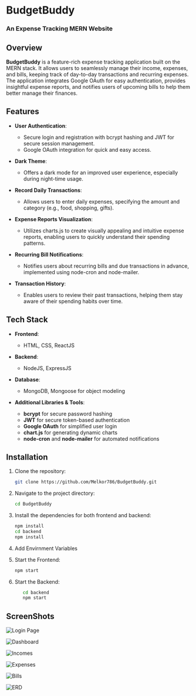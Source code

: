 # BudgetBuddy

### An Expense Tracking MERN Website


## Overview
**BudgetBuddy** is a feature-rich expense tracking application built on the MERN stack. It allows users to seamlessly manage their income, expenses, and bills, keeping track of day-to-day transactions and recurring expenses. The application integrates Google OAuth for easy authentication, provides insightful expense reports, and notifies users of upcoming bills to help them better manage their finances.

## Features
- **User Authentication**:
  - Secure login and registration with bcrypt hashing and JWT for secure session management.
  - Google OAuth integration for quick and easy access.

- **Dark Theme**:  
  - Offers a dark mode for an improved user experience, especially during night-time usage.

- **Record Daily Transactions**:
  - Allows users to enter daily expenses, specifying the amount and category (e.g., food, shopping, gifts).

- **Expense Reports Visualization**:
  - Utilizes charts.js to create visually appealing and intuitive expense reports, enabling users to quickly understand their spending patterns.

- **Recurring Bill Notifications**:
  - Notifies users about recurring bills and due transactions in advance, implemented using node-cron and node-mailer.

- **Transaction History**:
  - Enables users to review their past transactions, helping them stay aware of their spending habits over time.

## Tech Stack
- **Frontend**:
  - HTML, CSS, ReactJS
  
- **Backend**:
  - NodeJS, ExpressJS

- **Database**:
  - MongoDB, Mongoose for object modeling

- **Additional Libraries & Tools**:
  - **bcrypt** for secure password hashing
  - **JWT** for secure token-based authentication
  - **Google OAuth** for simplified user login
  - **chart.js** for generating dynamic charts
  - **node-cron** and **node-mailer** for automated notifications

## Installation

1. Clone the repository:
   ```bash
   git clone https://github.com/Melkor786/BudgetBuddy.git

2. Navigate to the project directory:
    ```bash
   cd BudgetBuddy

3. Install the dependencies for both frontend and backend:
    ```bash
    npm install
    cd backend
    npm install

4. Add Envirnment Variables
  
5. Start the Frontend:
    ```bash
   npm start
    
6. Start the Backend: 
   ```bash
      cd backend
      npm start

## ScreenShots

![Login Page](<Screenshot (31).png>)

![Dashboard](<Screenshot (27).png>)

![Incomes](<Screenshot (28).png>)

![Expenses](<Screenshot (29).png>)

![Bills](<Screenshot (30).png>)

![ERD](<diagram-export-18-11-2024-1_14_28-am.png>)
